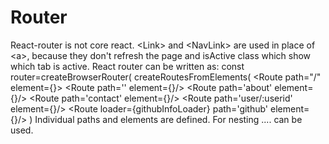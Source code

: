 # Router
React-router is not core react. &lt;Link> and &lt;NavLink> are used in place of &lt;a>, because they don't refresh the page and isActive class which show which tab is active.
React router can be written as:
const router=createBrowserRouter(
  createRoutesFromElements(
    <Route path="/" element={<Layout/>}>
      <Route path='' element={<Home/>}/>
      <Route path='about' element={<About/>}/>
      <Route path='contact' element={<Contact/>}/>
      <Route path='user/:userid' element={<User/>}/>
      <Route loader={githubInfoLoader} path='github' element={<Github/>}/>
 </Route>
  )
  Individual paths and elements are defined. For nesting <Route>....</Route> can be used.
